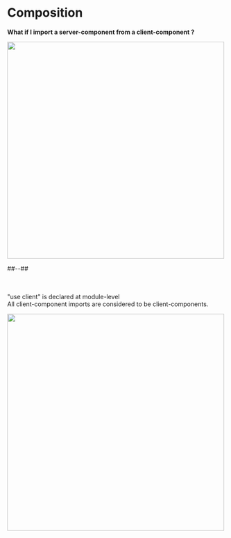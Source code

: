 <!-- .slide: class="two-column with-code " -->

<style>
  .tree-33{
    width: 500px;
    height: auto;
  }
</style>

# Composition

**What if I import a server-component from a client-component ?**

<img src="./assets/images/03-server-components/tree-1.png" class="tree-33" />

##--##

<br/> <br/>
"use client" is declared at module-level <br/> All client-component imports are considered to be client-components.

<img src="./assets/images/03-server-components/tree-2.png" class="tree-33" />
